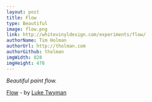 ```yaml
---
layout: post
title: Flow
type: Beautiful
image: flow.png
link: http://whitevinyldesign.com/experiments/flow/
authorName: Tim Holman
authorUrl: http://tholman.com
authorGithub: tholman
imgWidth: 828
imgHeight: 478
---
```


_Beautiful paint flow._

[Flow](http://whitevinyldesign.com/experiments/flow/) - by [Luke Twyman](http://www.whitevinyldesign.com/)
